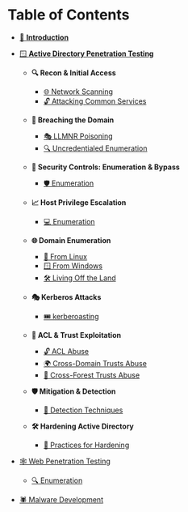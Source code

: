 # Table of Contents  

* [🚀 **Introduction**](README.md)  

* [🪟 **Active Directory Penetration Testing**](active-directory-penetration-testing/README.md)

  * **🔍 Recon & Initial Access**  
    * [🌐 Network Scanning](active-directory-penetration-testing/README.md)  
    * [🔓 Attacking Common Services](active-directory-penetration-testing/README.md)

  * **🚪 Breaching the Domain**
    * [🎭 LLMNR Poisoning](active-directory-penetration-testing/llmnr-poisoning.md) 
    * [🔍 Uncredentialed Enumeration](active-directory-penetration-testing/uncredentialed-enumeration.md)   

  * **🔐 Security Controls: Enumeration & Bypass**  
    * [🛡️ Enumeration](active-directory-penetration-testing/security-controls-enumeration.md)  

  * **📈 Host Privilege Escalation**  
    * [💻 Enumeration](active-directory-penetration-testing/privilege-escalation.md)  

  * **🌐 Domain Enumeration**  
    * [🐧 From Linux](active-directory-penetration-testing/domain-enumeration-linux.md)  
    * [🪟 From Windows](active-directory-penetration-testing/domain-enumeration-windows.md)  
    * [🛠️ Living Off the Land](active-directory-penetration-testing/living-off-the-land.md)  

  * **🎭 Kerberos Attacks**  
    * [🎟️ kerberoasting](active-directory-penetration-testing/README.md)  

  * **📜 ACL & Trust Exploitation**  
    * [🔓 ACL Abuse](active-directory-penetration-testing/README.md)  
    * [🌍 Cross-Domain Trusts Abuse](active-directory-penetration-testing/README.md)  
    * [🌳 Cross-Forest Trusts Abuse](active-directory-penetration-testing/README.md)  

  * **🛡️ Mitigation & Detection**  
    * [👀 Detection Techniques](active-directory-penetration-testing/mitigation-and-detection.md)  

  * **🛠️ Hardening Active Directory**  
    * [🔧 Practices for Hardening](active-directory-penetration-testing/README.md)  

* [🕸️ Web Penetration Testing](web-app-penetration-testing/README.md)
  * [🔍 Enumeration](web-app-penetration-testing/enumeration.md)

* [🕷️ Malware Development](web-app-penetration-testing/README.md)